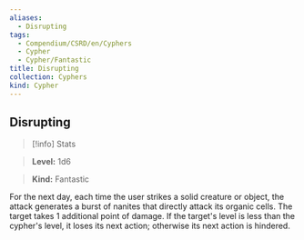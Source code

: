 ```yaml
---
aliases:
  - Disrupting
tags:
  - Compendium/CSRD/en/Cyphers
  - Cypher
  - Cypher/Fantastic
title: Disrupting
collection: Cyphers
kind: Cypher
---
```

## Disrupting    
>[!info] Stats    
> **Level:** 1d6    
> **Kind:** Fantastic  
    
For the next day, each time the user strikes a solid creature or object, the attack generates a burst of nanites that directly attack its organic cells. The target takes 1 additional point of damage. If the target's level is less than the cypher's level, it loses its next action; otherwise its next action is hindered.